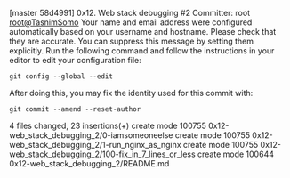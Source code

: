 [master 58d4991] 0x12. Web stack debugging #2
 Committer: root <root@TasnimSomo>
Your name and email address were configured automatically based
on your username and hostname. Please check that they are accurate.
You can suppress this message by setting them explicitly. Run the
following command and follow the instructions in your editor to edit
your configuration file:

    git config --global --edit

After doing this, you may fix the identity used for this commit with:

    git commit --amend --reset-author

 4 files changed, 23 insertions(+)
 create mode 100755 0x12-web_stack_debugging_2/0-iamsomeoneelse
 create mode 100755 0x12-web_stack_debugging_2/1-run_nginx_as_nginx
 create mode 100755 0x12-web_stack_debugging_2/100-fix_in_7_lines_or_less
 create mode 100644 0x12-web_stack_debugging_2/README.md
